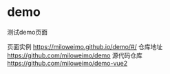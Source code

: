 # demo

测试demo页面

页面实例 <https://miloweimo.github.io/demo/#/>
仓库地址 <https://github.com/miloweimo/demo>
源代码仓库 <https://github.com/miloweimo/demo-vue2>
